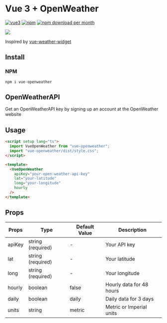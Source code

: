 # Vue 3 + OpenWeather

[![vue3](https://img.shields.io/badge/vuejs-3.x-brightgreen.svg)](https://vuejs.org/)
[![npm](https://img.shields.io/npm/v/vue-openweather)](http://npmjs.com/package/vue-openweather)
[![npm download per month](https://img.shields.io/npm/dm/vue-openweather)](http://npmjs.com/package/vue-openweather)

<img src="https://user-images.githubusercontent.com/58784686/162488946-1d0f1ffc-633f-45c4-8fdd-f64b6e46919d.png">

Inspired by [vue-weather-widget](https://github.com/dipu-bd/vue-weather-widget)

## Install

### NPM

```
npm i vue-openweather
```

## OpenWeatherAPI

Get an OpenWeatherAPI key by signing up an account at the OpenWeather website

## Usage
```html
<script setup lang="ts">
  import VueOpenWeather from "vue-openweather";
  import "vue-openweather/dist/style.css";
</script>

<template>
  <VueOpenWeather 
    apiKey="your-open-weather-api-key"
    lat="your-latitude"
    long="your-longitude"
    hourly
  />
</template>


```

## Props

| Props       | Type               | Default Value    | Description                |
|-------------|--------------------|------------------|----------------------------|
| apiKey      | string (required)  | -                | Your API key               |
| lat         | string (required)  | -                | Your latitude              |
| long        | string (required)  | -                | Your longitude             |
| hourly      | boolean            | false            | Hourly data for 48 hours   |
| daily       | boolean            | daily            | Daily data for 3 days      |
| units       | string             | metric           | Metric or Imperial units   |


